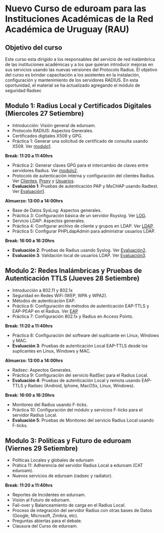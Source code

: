 # Nuevo Curso de **eduroam** para las Instituciones Académicas de la Red Académica de Uruguay (RAU)

## Objetivo del curso

Este curso esta dirigido a los responsables del servicio de red inalámbrica de las instituciones académicas y a los que quieran introducir mejoras en sus servicios usando las nuevas versiones del Protocolo Radius. El objetivo del curso es brindar capacitación a los asistentes en la instalación, configuración y mantenimiento de los servidores RADIUS. En esta oportunidad, el material se ha actualizado agregando el módulo de seguridad Radsec

## Modulo 1: Radius Local y Certificados Digitales (Miercoles 27 Setiembre)

- Introducción: Visión general de eduroam.
- Protocolo RADIUS: Aspectos Generales.
- Certificados digitales X509 y GPG.
- Práctica 1: Generar una solicitud de certificado de consulta usando X509. Ver [modulo1](https://github.com/richardqa/curso-eduroam/blob/master/modulos/Configura-Certs.md).

**Break: 11:20 a 11:40hrs**

- Práctica 2: Generar claves GPG para el intercambio de claves entre servidores Radius. Ver [modulo2](https://github.com/richardqa/curso-eduroam/blob/master/modulos/Configura-GPG.md).
- Protocolo de autenticación interna y configuración del clientes Radius. Ver [Clientes](https://github.com/richardqa/curso-eduroam/blob/master/modulos/Freeradius3.x/configuraciones/clients.md), [Proxy](https://github.com/richardqa/curso-eduroam/blob/master/modulos/Freeradius3.x/configuraciones/proxy.md) y [Usuarios](https://github.com/richardqa/curso-eduroam/blob/master/modulos/Freeradius3.x/configuraciones/users.md).
- **Evaluación 1**: Pruebas de autenticación PAP y MsCHAP usando Radtest. Ver [Evaluación1](https://github.com/richardqa/curso-eduroam/blob/master/evaluaciones/evaluacion1.md).

**Almuerzo: 13:00 a 14:00hrs**

- Base de Datos SysLog: Aspectos generales.
- Práctica 3: Configuración básica de un servidor Rsyslog. Ver [LOG](https://github.com/richardqa/curso-eduroam/blob/master/modulos/Configura-LOG.md).
- Servicio LDAP: Aspectos generales.
- Práctica 4: Configurar archivo de cliente y grupos en LDAP. Ver [LDAP](https://github.com/richardqa/curso-eduroam/blob/master/modulos/Configura-LDAP.md).
- Práctica 5: Configurar PHPLdapAdmin para administrar usuarios LDAP.

**Break: 16:00 a 16:20hrs**

- **Evaluación 2**: Pruebas de Radius usando Syslog. Ver [Evaluación2](https://github.com/richardqa/curso-eduroam/blob/master/evaluaciones/evaluacion2.md).
- **Evaluación 3**: Validación local de usuarios LDAP. Ver [Evaluación3](https://github.com/richardqa/curso-eduroam/blob/master/evaluaciones/evaluacion3.md).

## Modulo 2: Redes Inalámbricas y Pruebas de Autenticación TTLS (Jueves 28 Setiembre)

- Introducción a 802.11 y 802.1x
- Seguridad en Redes WiFi (WEP, WPA y WPA2).
- Métodos de autenticación EAP.
- Práctica 6: Configuración de métodos de autenticación EAP-TTLS y EAP-PEAP en el Radius. Ver [EAP](https://github.com/richardqa/curso-eduroam/blob/master/modulos/EAP.md)
- Práctica 7: Configuración 802.1x y Radius en Access Points.

**Break: 11:20 a 11:40hrs**

- Práctica 8: Configuración del software del suplicante en Linux, Windows y MAC.
- **Evaluación 3**: Pruebas de autenticación Local EAP-TTLS desde los suplicantes en Linux, Windows y MAC.

**Almuerzo: 13:00 a 14:00hrs**

- Radsec: Aspectos Generales.
- Práctica 9: Configuración del servicio RadSec para el Radius Local.
- **Evaluación 4**: Pruebas de autenticación Local y remota usando EAP-TTLS y Radsec (Android, Iphone, MacOSx, Linux, Windows).

**Break: 16:00 a 16:20hrs**

- Monitoreo del Radius usando F-ticks.
- Práctica 10: Configuración del módulo y servicios F-ticks para el servidor Radius Local.
- **Evaluación 5**: Pruebas de Monitoreo del servicio Radius Local usando F-ticks.

## Modulo 3: Políticas y Futuro de eduroam (Viernes 29 Setiembre)

- Políticas Locales y globales de eduroam
- Prática 11: Adherencia del servidor Radius Local a eduroam (CAT eduroam).
- Nuevos servicios de eduroam (radsec y radiator).

**Break: 11:20 a 11:40hrs**

- Reportes de Incidentes en eduroam.
- Visión al Futuro de eduroam.
- Fail-over y Balanceamiento de carga en el Radius Local.
- Proceso de integración del servidor Radius con otras bases de Datos (Google, Microsoft, Zimbra, etc).
- Preguntas abiertas para el debate.
- Clausura del Curso de eduroam.
